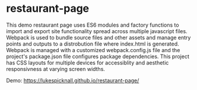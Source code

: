 # restaurant-page
This demo restaurant page uses ES6 modules and factory functions to import and export site functionality spread across multiple javascript files. Webpack is used to bundle source files and other assets and manage entry points and outputs to a distrobution file where index.html is generated. Webpack is managed with a customized webpack.config.js file and the project's package.json file configures package dependencies. This project has CSS layouts for multiple devices for accessiblity and aesthetic responsivness at varying screen widths.

Demo: https://lukespicknall.github.io/restaurant-page/